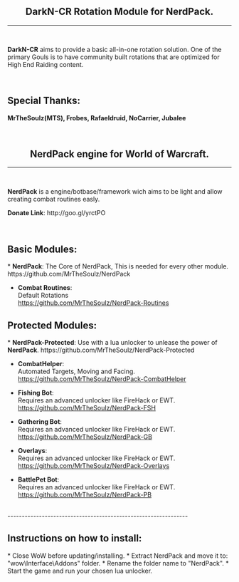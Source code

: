 <h2 align="center"><b>DarkN-CR Rotation Module for NerdPack.</b></h2>

---------------------------------------------------------------
<br/>

<p><b>DarkN-CR</b> aims to provide a basic all-in-one rotation solution. One of the primary Gouls is to have community built rotations that are optimized for High End Raiding content.</p>

<br/>
<h2>Special Thanks:</h2>
<p><b>MrTheSoulz(MTS), Frobes, Rafaeldruid, NoCarrier, Jubalee </b></p>
<br/>



<h2 align="center"><b>NerdPack engine for World of Warcraft.</b></h2>

---------------------------------------------------------------
<br/>

<p><b>NerdPack</b> is a engine/botbase/framework wich aims to be light and allow creating combat routines easly.</p>
<p><b>Donate Link</b>: http://goo.gl/yrctPO</p>
<br/>

<h2>Basic Modules:</h2>
* <b>NerdPack</b>:  
The Core of NerdPack, This is needed for every other module.  
https://github.com/MrTheSoulz/NerdPack

* <b>Combat Routines</b>:  
Default Rotations  
https://github.com/MrTheSoulz/NerdPack-Routines

<h2>Protected Modules:</h2>
* <b>NerdPack-Protected</b>:  
Use with a lua unlocker to unlease the power of <b>NerdPack</b>.  
https://github.com/MrTheSoulz/NerdPack-Protected

* <b>CombatHelper</b>:  
Automated Targets, Moving and Facing.  
https://github.com/MrTheSoulz/NerdPack-CombatHelper

* <b>Fishing Bot</b>:  
Requires an advanced unlocker like FireHack or EWT.  
https://github.com/MrTheSoulz/NerdPack-FSH

* <b>Gathering Bot</b>:  
Requires an advanced unlocker like FireHack or EWT.  
https://github.com/MrTheSoulz/NerdPack-GB

* <b>Overlays</b>:  
Requires an advanced unlocker like FireHack or EWT.  
https://github.com/MrTheSoulz/NerdPack-Overlays

* <b>BattlePet Bot</b>:  
Requires an advanced unlocker like FireHack or EWT.  
https://github.com/MrTheSoulz/NerdPack-PB

<br/>
---------------------------------------------------------------
<h2>Instructions on how to install:</h2>
* Close WoW before updating/installing.
* Extract NerdPack and move it to: "wow\Interface\Addons" folder.
* Rename the folder name to "NerdPack".
* Start the game and run your chosen lua unlocker.
